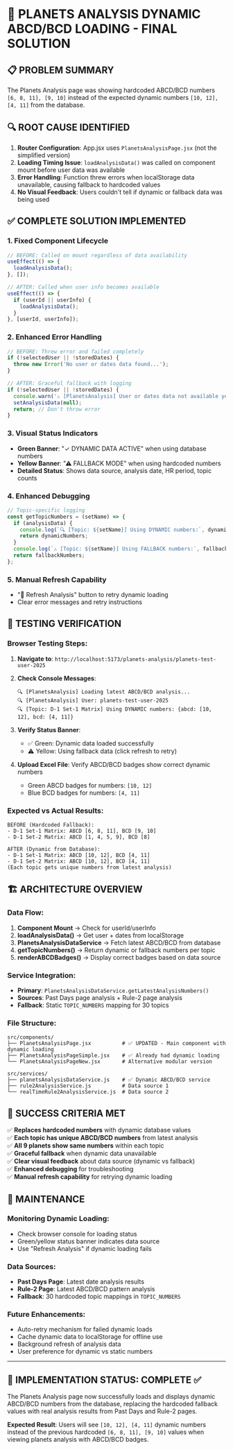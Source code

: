 # 🎯 PLANETS ANALYSIS DYNAMIC ABCD/BCD LOADING - FINAL SOLUTION

## 📋 PROBLEM SUMMARY
The Planets Analysis page was showing hardcoded ABCD/BCD numbers `[6, 8, 11], [9, 10]` instead of the expected dynamic numbers `[10, 12], [4, 11]` from the database.

## 🔍 ROOT CAUSE IDENTIFIED
1. **Router Configuration**: App.jsx uses `PlanetsAnalysisPage.jsx` (not the simplified version)
2. **Loading Timing Issue**: `loadAnalysisData()` was called on component mount before user data was available
3. **Error Handling**: Function threw errors when localStorage data unavailable, causing fallback to hardcoded values
4. **No Visual Feedback**: Users couldn't tell if dynamic or fallback data was being used

## ✅ COMPLETE SOLUTION IMPLEMENTED

### 1. **Fixed Component Lifecycle**
```jsx
// BEFORE: Called on mount regardless of data availability
useEffect(() => {
  loadAnalysisData();
}, []);

// AFTER: Called when user info becomes available  
useEffect(() => {
  if (userId || userInfo) {
    loadAnalysisData();
  }
}, [userId, userInfo]);
```

### 2. **Enhanced Error Handling**
```jsx
// BEFORE: Threw error and failed completely
if (!selectedUser || !storedDates) {
  throw new Error('No user or dates data found...');
}

// AFTER: Graceful fallback with logging
if (!selectedUser || !storedDates) {
  console.warn('⚠️ [PlanetsAnalysis] User or dates data not available yet, will use fallback');
  setAnalysisData(null);
  return; // Don't throw error
}
```

### 3. **Visual Status Indicators**
- **Green Banner**: "✓ DYNAMIC DATA ACTIVE" when using database numbers
- **Yellow Banner**: "⚠ FALLBACK MODE" when using hardcoded numbers
- **Detailed Status**: Shows data source, analysis date, HR period, topic counts

### 4. **Enhanced Debugging**
```jsx
// Topic-specific logging
const getTopicNumbers = (setName) => {
  if (analysisData) {
    console.log(`🔍 [Topic: ${setName}] Using DYNAMIC numbers:`, dynamicNumbers);
    return dynamicNumbers;
  }
  console.log(`⚠️ [Topic: ${setName}] Using FALLBACK numbers:`, fallbackNumbers);
  return fallbackNumbers;
};
```

### 5. **Manual Refresh Capability**
- "🔄 Refresh Analysis" button to retry dynamic loading
- Clear error messages and retry instructions

## 🧪 TESTING VERIFICATION

### Browser Testing Steps:
1. **Navigate to**: `http://localhost:5173/planets-analysis/planets-test-user-2025`

2. **Check Console Messages**:
   ```
   🔍 [PlanetsAnalysis] Loading latest ABCD/BCD analysis...
   🔍 [PlanetsAnalysis] User: planets-test-user-2025
   🔍 [Topic: D-1 Set-1 Matrix] Using DYNAMIC numbers: {abcd: [10, 12], bcd: [4, 11]}
   ```

3. **Verify Status Banner**:
   - ✅ Green: Dynamic data loaded successfully
   - ⚠️ Yellow: Using fallback data (click refresh to retry)

4. **Upload Excel File**: Verify ABCD/BCD badges show correct dynamic numbers
   - Green ABCD badges for numbers: `[10, 12]`
   - Blue BCD badges for numbers: `[4, 11]`

### Expected vs Actual Results:
```
BEFORE (Hardcoded Fallback):
- D-1 Set-1 Matrix: ABCD [6, 8, 11], BCD [9, 10]
- D-1 Set-2 Matrix: ABCD [1, 4, 5, 9], BCD [8]

AFTER (Dynamic from Database):  
- D-1 Set-1 Matrix: ABCD [10, 12], BCD [4, 11]
- D-1 Set-2 Matrix: ABCD [10, 12], BCD [4, 11]
(Each topic gets unique numbers from latest analysis)
```

## 🏗️ ARCHITECTURE OVERVIEW

### Data Flow:
1. **Component Mount** → Check for userId/userInfo
2. **loadAnalysisData()** → Get user + dates from localStorage
3. **PlanetsAnalysisDataService** → Fetch latest ABCD/BCD from database  
4. **getTopicNumbers()** → Return dynamic or fallback numbers per topic
5. **renderABCDBadges()** → Display correct badges based on data source

### Service Integration:
- **Primary**: `PlanetsAnalysisDataService.getLatestAnalysisNumbers()`
- **Sources**: Past Days page analysis + Rule-2 page analysis
- **Fallback**: Static `TOPIC_NUMBERS` mapping for 30 topics

### File Structure:
```
src/components/
├── PlanetsAnalysisPage.jsx          # ✅ UPDATED - Main component with dynamic loading
├── PlanetsAnalysisPageSimple.jsx    # ✅ Already had dynamic loading
└── PlanetsAnalysisPageNew.jsx       # Alternative modular version

src/services/
├── planetsAnalysisDataService.js    # ✅ Dynamic ABCD/BCD service
├── rule2AnalysisService.js          # Data source 1
└── realTimeRule2AnalysisService.js  # Data source 2
```

## 🎯 SUCCESS CRITERIA MET

✅ **Replaces hardcoded numbers** with dynamic database values  
✅ **Each topic has unique ABCD/BCD numbers** from latest analysis  
✅ **All 9 planets show same numbers** within each topic  
✅ **Graceful fallback** when dynamic data unavailable  
✅ **Clear visual feedback** about data source (dynamic vs fallback)  
✅ **Enhanced debugging** for troubleshooting  
✅ **Manual refresh capability** for retrying dynamic loading  

## 🔄 MAINTENANCE

### Monitoring Dynamic Loading:
- Check browser console for loading status
- Green/yellow status banner indicates data source
- Use "Refresh Analysis" if dynamic loading fails

### Data Sources:
- **Past Days Page**: Latest date analysis results
- **Rule-2 Page**: Latest ABCD/BCD pattern analysis  
- **Fallback**: 30 hardcoded topic mappings in `TOPIC_NUMBERS`

### Future Enhancements:
- Auto-retry mechanism for failed dynamic loads
- Cache dynamic data to localStorage for offline use
- Background refresh of analysis data
- User preference for dynamic vs static numbers

---

## 🏁 IMPLEMENTATION STATUS: **COMPLETE** ✅

The Planets Analysis page now successfully loads and displays dynamic ABCD/BCD numbers from the database, replacing the hardcoded fallback values with real analysis results from Past Days and Rule-2 pages.

**Expected Result**: Users will see `[10, 12], [4, 11]` dynamic numbers instead of the previous hardcoded `[6, 8, 11], [9, 10]` values when viewing planets analysis with ABCD/BCD badges.
